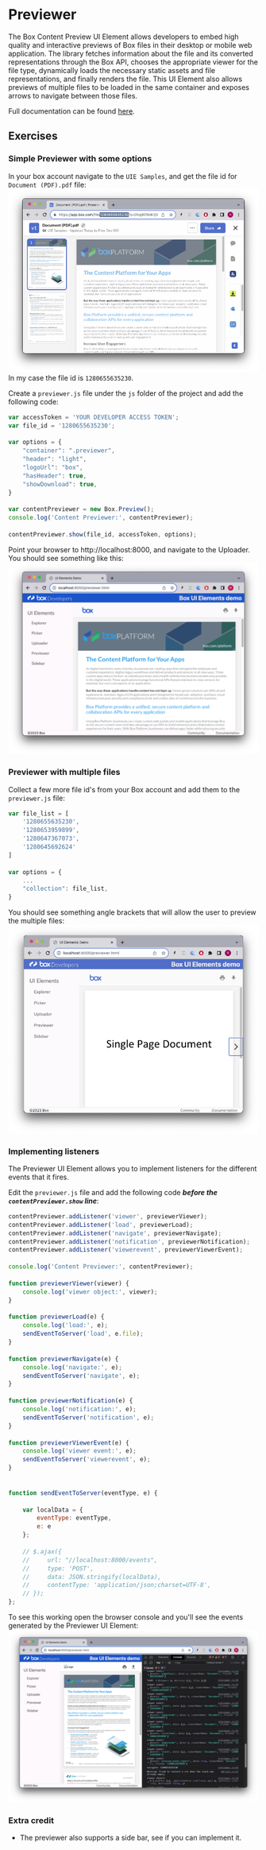 # Previewer
The Box Content Preview UI Element allows developers to embed high quality and interactive previews of Box files in their desktop or mobile web application. The library fetches information about the file and its converted representations through the Box API, chooses the appropriate viewer for the file type, dynamically loads the necessary static assets and file representations, and finally renders the file. This UI Element also allows previews of multiple files to be loaded in the same container and exposes arrows to navigate between those files.

Full documentation can be found [here](https://developer.box.com/guides/embed/ui-elements/preview/).

## Exercises

### Simple Previewer with some options
In your box account navigate to the `UIE Samples`, and get the file id for `Document (PDF).pdf` file:
![Alt text](/images/preview_file_id.png)
In my case the file id is `1280655635230`.

Create a `previewer.js` file under the `js` folder of the project and add the following code:
```javascript
var accessToken = 'YOUR DEVELOPER ACCESS TOKEN';
var file_id = '1280655635230';

var options = {
    "container": ".previewer",
    "header": "light",
    "logoUrl": "box",
    "hasHeader": true,
    "showDownload": true,
}

var contentPreviewer = new Box.Preview();
console.log('Content Previewer:', contentPreviewer);

contentPreviewer.show(file_id, accessToken, options);
```
Point your browser to http://localhost:8000, and navigate to the Uploader. You should see something like this:
![Alt text](/images/previewer.png)

### Previewer with multiple files
Collect a few more file id's from your Box account and add them to the `previewer.js` file:
```javascript
var file_list = [
    '1280655635230',
    '1280653959899',
    '1280647367073',
    '1280645692624'
]

var options = {
    ...
    "collection": file_list,
}
```
You should see something angle brackets that will allow the user to preview the multiple files:
![Alt text](/images/previewer_multi_files.png)

### Implementing listeners
The Previewer UI Element allows you to implement listeners for the different events that it fires.

Edit the `previewer.js` file and add the following code ***before the `contentPreviewer.show` line***:
```javascript
contentPreviewer.addListener('viewer', previewerViewer);
contentPreviewer.addListener('load', previewerLoad);
contentPreviewer.addListener('navigate', previewerNavigate);
contentPreviewer.addListener('notification', previewerNotification);
contentPreviewer.addListener('viewerevent', previewerViewerEvent);

console.log('Content Previewer:', contentPreviewer);

function previewerViewer(viewer) {
    console.log('viewer object:', viewer);
}

function previewerLoad(e) {
    console.log('load:', e);
    sendEventToServer('load', e.file);
}

function previewerNavigate(e) {
    console.log('navigate:', e);
    sendEventToServer('navigate', e);
}

function previewerNotification(e) {
    console.log('notification:', e);
    sendEventToServer('notification', e);
}

function previewerViewerEvent(e) {
    console.log('viewer event:', e);
    sendEventToServer('viewerevent', e);
}


function sendEventToServer(eventType, e) {

    var localData = {
        eventType: eventType,
        e: e
    };

    // $.ajax({
    //     url: "//localhost:8000/events",
    //     type: 'POST',
    //     data: JSON.stringify(localData),
    //     contentType: 'application/json;charset=UTF-8',
    // });
};
```
To see this working open the browser console and you'll see the events generated by the Previewer UI Element:
![Alt text](/images/previewer_evets.png)

### Extra credit
* The previewer also supports a side bar, see if you can implement it.
